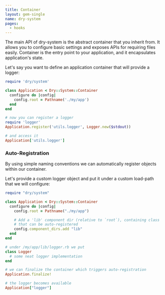 ```yaml
---
title: Container
layout: gem-single
name: dry-system
pages:
  - hooks
---
```


The main API of dry-system is the abstract container that you inherit from. It allows you to configure basic settings and exposes APIs for requiring files easily. Container is the entry point to your application, and it encapsulates application's state.

Let's say you want to define an application container that will provide a logger:

```ruby
require 'dry/system'

class Application < Dry::System::Container
  configure do |config|
    config.root = Pathname('./my/app')
  end
end

# now you can register a logger
require 'logger'
Application.register('utils.logger', Logger.new($stdout))

# and access it
Application['utils.logger']
```

### Auto-Registration

By using simple naming conventions we can automatically register objects within our container.

Let's provide a custom logger object and put it under a custom load-path that we will configure:

```ruby
require "dry/system"

class Application < Dry::System::Container
  configure do |config|
    config.root = Pathname("./my/app")

    # Add a 'lib' component dir (relative to `root`), containing class definitions
    # that can be auto-registered
    config.component_dirs.add "lib"
  end
end

# under /my/app/lib/logger.rb we put
class Logger
  # some neat logger implementation
end

# we can finalize the container which triggers auto-registration
Application.finalize!

# the logger becomes available
Application["logger"]
```
